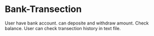 # Bank-Transection
User have bank account.
can deposite and withdraw amount.
Check balance. 
User can check transection history in text file. 

